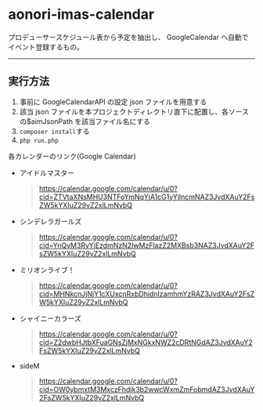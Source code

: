 # aonori-imas-calendar

プロデューサースケジュール表から予定を抽出し、 GoogleCalendar へ自動でイベント登録するもの。

---
## 実行方法

1. 事前に GoogleCalendarAPI の設定 json ファイルを用意する
2. 該当 json ファイルを本プロジェクトディレクトリ直下に配置し、各ソースの$aimJsonPath を該当ファイル名にする
3. `composer install`する
4. `php run.php`

各カレンダーのリンク(Google Calendar)

- アイドルマスター
  > https://calendar.google.com/calendar/u/0?cid=ZTVtaXNsMHU3NTFoYmNqYjA1cG1yYjlncmNAZ3JvdXAuY2FsZW5kYXIuZ29vZ2xlLmNvbQ
- シンデレラガールズ
  > https://calendar.google.com/calendar/u/0?cid=YnQyM3RvYjEzdmNzN2IwMzFlazZ2MXBsb3NAZ3JvdXAuY2FsZW5kYXIuZ29vZ2xlLmNvbQ
- ミリオンライブ！
  > https://calendar.google.com/calendar/u/0?cid=MHNkcnJjNjY1cXUxcnRxbDhidnIzamhmYzRAZ3JvdXAuY2FsZW5kYXIuZ29vZ2xlLmNvbQ
- シャイニーカラーズ
  > https://calendar.google.com/calendar/u/0?cid=Z2dwbHJtbXFuaGNsZjMxNGkxNWZ2cDRtNGdAZ3JvdXAuY2FsZW5kYXIuZ29vZ2xlLmNvbQ
- sideM
  > https://calendar.google.com/calendar/u/0?cid=OW0ybmxtM3MxczFhdjk3b2wwcWxmZmFobmdAZ3JvdXAuY2FsZW5kYXIuZ29vZ2xlLmNvbQ
